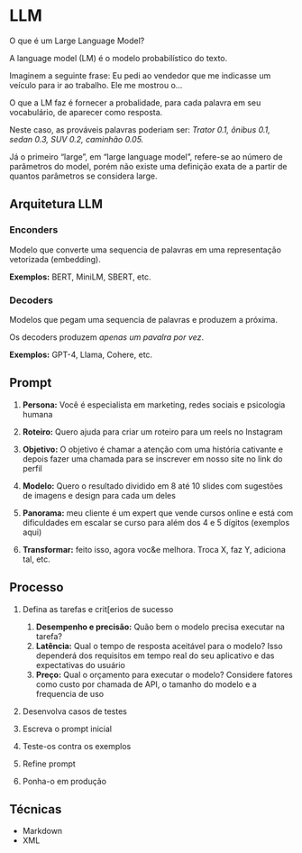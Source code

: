 # LLM


O que é um Large Language Model?

A language model (LM) é o modelo probabilístico do texto. 

Imaginem a seguinte frase: Eu pedi ao vendedor que me indicasse um veículo para ir ao trabalho. Ele me mostrou o…

O que a LM faz é fornecer a probalidade, para cada palavra em seu vocabulário, de aparecer como resposta.

Neste caso, as prováveis palavras poderiam ser: *Trator 0.1, ônibus 0.1, sedan 0.3, SUV 0.2, caminhão 0.05.*

Já o primeiro “large”, em “large language model”, refere-se ao número de parâmetros do model, porém não existe uma definição exata de a partir de quantos parâmetros se considera large.


## Arquitetura LLM

### Enconders

Modelo que converte uma sequencia de palavras em uma representação vetorizada (embedding).

**Exemplos:** BERT, MiniLM, SBERT, etc.

### Decoders

Modelos que pegam uma sequencia de palavras e produzem a próxima.

Os decoders produzem *apenas um pavalra por vez*.

**Exemplos:** GPT-4, Llama, Cohere, etc.

## Prompt

1. **Persona:** Você é especialista em marketing, redes sociais e psicologia humana
2. **Roteiro:** Quero ajuda para criar um roteiro para um reels no Instagram
3. **Objetivo:** O objetivo é chamar a atenção com uma história cativante e depois fazer uma chamada para se inscrever em nosso site no link do perfil
4. **Modelo:** Quero o resultado dividido em 8 até 10 slides com sugestões de imagens e design para cada um deles
5. **Panorama:** meu cliente é um expert que vende cursos online e está com dificuldades em escalar se curso para além dos 4 e 5 dígitos (exemplos aqui)
   
6. **Transformar:** feito isso, agora voc&e melhora. Troca X, faz Y, adiciona tal, etc.

## Processo

1. Defina as tarefas e crit[erios de sucesso
    1. **Desempenho e precisão:** Quão bem o modelo precisa executar na tarefa?
    2. **Latência:** Qual o tempo de resposta aceitável para o modelo? Isso dependerá dos requisitos em tempo real do seu aplicativo e das expectativas do usuário
    3. **Preço:** Qual o orçamento para executar o modelo? Considere fatores como custo por chamada de API, o tamanho do modelo e a frequencia de uso  
  
2. Desenvolva casos de testes

3. Escreva o prompt inicial

4. Teste-os contra os exemplos

5. Refine prompt

6. Ponha-o em produção

## Técnicas

- Markdown
- XML
